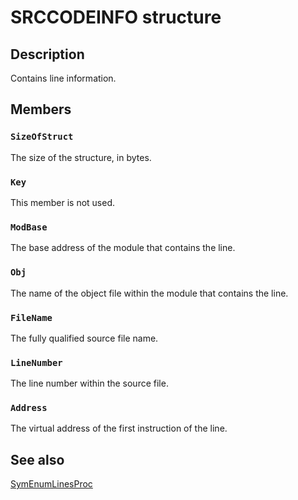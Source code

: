 # SRCCODEINFO structure

## Description

Contains line information.

## Members

### `SizeOfStruct`

The size of the structure, in bytes.

### `Key`

This member is not used.

### `ModBase`

The base address of the module that contains the line.

### `Obj`

The name of the object file within the module that contains the line.

### `FileName`

The fully qualified source file name.

### `LineNumber`

The line number within the source file.

### `Address`

The virtual address of the first instruction of the line.

## See also

[SymEnumLinesProc](https://learn.microsoft.com/windows/desktop/api/dbghelp/nc-dbghelp-psym_enumlines_callback)